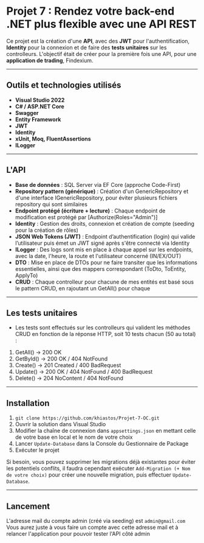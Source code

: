 # Projet 7 : Rendez votre back-end .NET plus flexible avec une API REST

Ce projet est la création d'une **API**, avec des **JWT** pour l'authentification, **Identity** pour la connexion et de faire des **tests unitaires** sur les controlleurs. 
L'objectif était de créer pour la première fois une API, pour une **application de trading**, Findexium.

---
## Outils et technologies utilisés

- **Visual Studio 2022**
- **C# / ASP.NET Core**
- **Swagger**
- **Entity Framework**
- **JWT**
- **Identity**
- **xUnit, Moq, FluentAssertions**
- **ILogger**
  
---
## L'API

- **Base de données** : SQL Server via EF Core (approche Code-First)
- **Repository pattern (générique)** : Création d'un GenericRepository et d'une interface IGenericRepository, pour éviter plusieurs fichiers repository qui sont similaires
- **Endpoint protégé (écriture + lecture)** : Chaque endpoint de modification est protégé par [Authorize(Roles="Admin")]
- **Identity** : Gestion des droits, connexion et création de compte (seeding pour la création de rôles)
- **JSON Web Tokens (JWT)** : Endpoint d’authentification (login) qui valide l’utilisateur puis émet un JWT signé après s'être connecté via Identity
- **ILogger** : Des logs sont mis en place à chaque appel sur les endpoints, avec la date, l'heure, la route et l'utilisateur concerné (IN/EX/OUT)
- **DTO** : Mise en place de DTOs pour ne faire transiter que les informations essentielles, ainsi que des mappers correspondant (ToDto, ToEntity, ApplyTo)
- **CRUD** : Chaque controlleur pour chacune de mes entités est basé sous le pattern CRUD, en rajoutant un GetAll() pour chaque

---
## Les tests unitaires

- Les tests sont effectués sur les controlleurs qui valident les méthodes CRUD en fonction de la réponse HTTP, soit 10 tests chacun (50 au total) :
 
1. GetAll() → 200 OK
2. GetById() → 200 OK / 404 NotFound
3. Create() → 201 Created / 400 BadRequest
4. Update() → 200 OK / 404 NotFound / 400 BadRequest
5. Delete() → 204 NoContent / 404 NotFound

---
## Installation  

1. `git clone https://github.com/khiastos/Projet-7-OC.git`  
2. Ouvrir la solution dans Visual Studio  
3. Modifier la chaîne de connexion dans `appsettings.json` en mettant celle de votre base en local et le nom de votre choix
4. Lancer `Update-Database` dans la Console du Gestionnaire de Package
5. Exécuter le projet

Si besoin, vous pouvez supprimer les migrations déjà existantes pour éviter les potentiels conflits, il faudra cependant exécuter `Add-Migration (+ Nom de votre choix)` pour créer une nouvelle migration, puis effectuer `Update-Database`.

---
## Lancement

L'adresse mail du compte admin (créé via seeding) est `admin@gmail.com`
Vous aurez juste à vous faire un compte avec cette adresse mail et à relancer l'application pour pouvoir tester l'API côté admin

